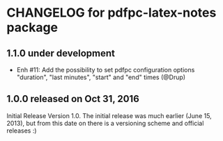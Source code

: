 CHANGELOG for pdfpc-latex-notes package
=======================================

1.1.0 under development
-----------------------

- Enh #11: Add the possibility to set pdfpc configuration options "duration", "last minutes", "start" and "end" times (@Drup)

1.0.0 released on Oct 31, 2016
------------------------------

Initial Release Version 1.0. The initial release was much earlier (June 15, 2013),
but from this date on there is a versioning scheme and official releases :)
